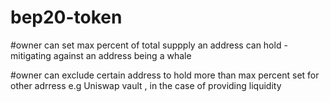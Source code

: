 # bep20-token

 
#owner can set max percent of total suppply an address can hold - mitigating against an address being a whale

#owner can exclude certain address to hold more than max percent set for other adrress e.g Uniswap vault , in the case of providing liquidity
